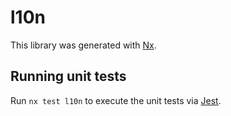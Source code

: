 # l10n

This library was generated with [Nx](https://nx.dev).

## Running unit tests

Run `nx test l10n` to execute the unit tests via [Jest](https://jestjs.io).
